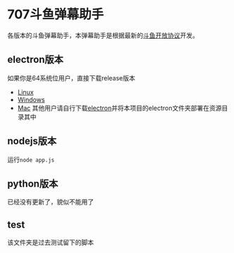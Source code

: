 # 707斗鱼弹幕助手
各版本的斗鱼弹幕助手，本弹幕助手是根据最新的[斗鱼开放协议](http://dev-bbs.douyutv.com/forum.php?mod=attachment&aid=MjYxfDlhZmMwMGVlfDE0NjYzOTQxNzd8MHwxMTU%3D)开发。

## electron版本
如果你是64系统位用户，直接下载release版本
- [Linux](https://github.com/zephyrzoom/douyu/releases/download/v0.1.0/707danmu-linux-x64.zip)
- [Windows](https://github.com/zephyrzoom/douyu/releases/download/v0.1.0/707danmu-v0.1.0-win32-x64.zip)
- [Mac](https://github.com/zephyrzoom/douyu/releases/download/v0.1.0/707danmu-v0.1.0-darwin.zip)
其他用户请自行下载[electron](https://github.com/electron/electron/releases)并将本项目的electron文件夹部署在资源目录其中

## nodejs版本
运行`node app.js`

## python版本
已经没有更新了，貌似不能用了

## test
该文件夹是过去测试留下的脚本
